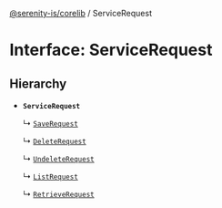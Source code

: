 [@serenity-is/corelib](../README.md) / ServiceRequest

# Interface: ServiceRequest

## Hierarchy

- **`ServiceRequest`**

  ↳ [`SaveRequest`](SaveRequest.md)

  ↳ [`DeleteRequest`](DeleteRequest.md)

  ↳ [`UndeleteRequest`](UndeleteRequest.md)

  ↳ [`ListRequest`](ListRequest.md)

  ↳ [`RetrieveRequest`](RetrieveRequest.md)
